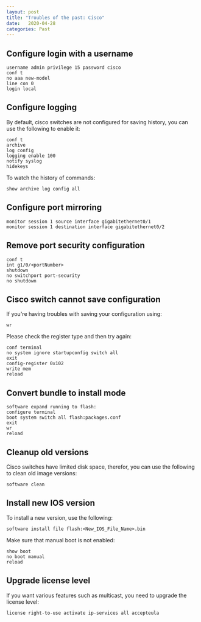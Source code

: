 ```yaml
---
layout: post
title: "Troubles of the past: Cisco"
date:   2020-04-28
categories: Past
---
```


## Configure login with a username

```
username admin privilege 15 password cisco
conf t
no aaa new-model
line con 0
login local
```

## Configure logging
By default, cisco switches are not configured for saving history, you can use
the following to enable it:

```
conf t
archive
log config
logging enable 100
notify syslog
hidekeys
```

To watch the history of commands:

```
show archive log config all
```

## Configure port mirroring

```
monitor session 1 source interface gigabitethernet0/1
monitor session 1 destination interface gigabitethernet0/2
```

## Remove port security configuration

```
conf t
int g1/0/<portNumber>
shutdown
no switchport port-security
no shutdown
```

## Cisco switch cannot save configuration

If you're having troubles with saving your configuration using:

```
wr
```

Please check the register type and then try again:

```
conf terminal
no system ignore startupconfig switch all
exit
config-register 0x102
write mem
reload
```

## Convert bundle to install mode

```
software expand running to flash:
configure terminal 
boot system switch all flash:packages.conf 
exit
wr
reload
````

## Cleanup old versions

Cisco switches have limited disk space, therefor, you can use the following to clean old image versions:

```
software clean
```

## Install new IOS version

To install a new version, use the following:

```
software install file flash:<New_IOS_File_Name>.bin
```

Make sure that manual boot is not enabled:

```
show boot
no boot manual
reload
```

## Upgrade license level

If you want various features such as multicast, you need to upgrade the license level:

```
license right-to-use activate ip-services all accepteula
```
